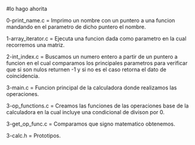 #lo hago ahorita

0-print_name.c =  Imprimo un nombre con un puntero a una funcion mandando en el parametro de dicho puntero el nombre.

1-array_iterator.c = Ejecuta una funcion dada como parametro en la cual recorremos una matriz.

2-int_index.c = Buscamos un numero entero a partir de un puntero a funcion en el cual comparamos los principales parametros para verificar que si son nulos returnen -1 y si no es el caso retorna el dato de coincidencia.

3-main.c = Funcion principal de la calculadora donde realizamos las operaciones.

3-op_functions.c = Creamos las funciones de las operaciones base de la calculadora en la cual incluye una condicional de divison por 0.

3-get_op_func.c = Comparamos que signo matematico obtenemos.

3-calc.h = Prototipos.